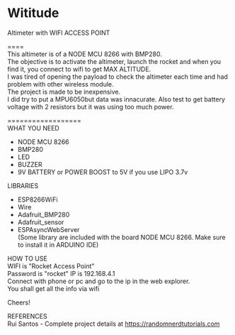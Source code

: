 # Wititude
Altimeter with WIFI ACCESS POINT

====  
This altimeter is of a NODE MCU 8266 with BMP280.  
The objective is to activate the altimeter, launch the rocket and when you find it, you connect to wifi to get MAX ALTITUDE.  
I was tired of opening the payload to check the altimeter each time and had problem with other wireless module.  
The project is made to be inexpensive.  
I did try to put a MPU6050but data was innacurate. Also test to get battery voltage with 2 resistors but it was using too much power.  

==================  
WHAT YOU NEED  
- NODE MCU 8266  
- BMP280  
- LED  
- BUZZER  
- 9V BATTERY or POWER BOOST to 5V if you use LIPO 3.7v  

LIBRARIES  
- ESP8266WiFi    
- Wire    
- Adafruit_BMP280    
- Adafruit_sensor  
- ESPAsyncWebServer  
(Some library are included with the board NODE MCU 8266. Make sure to install it in ARDUINO IDE)  

HOW TO USE  
WIFI is "Rocket Access Point"  
Password is "rocket" 
IP is 192.168.4.1  
Connect with phone or pc and go to the ip in the web explorer.  
You shall get all the info via wifi  

Cheers!  




REFERENCES  
Rui Santos - Complete project details at https://randomnerdtutorials.com    
